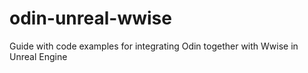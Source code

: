 # odin-unreal-wwise
Guide with code examples for integrating Odin together with Wwise in Unreal Engine
